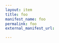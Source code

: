 ```yaml
---
layout: item
title: foo
manifest_name: foo
permalink: foo
external_manifest_url: 

---
```

<!-- Add an essay or interpretive material below this line,
using HTML or markdown.  Do not modify this file above this line -->
